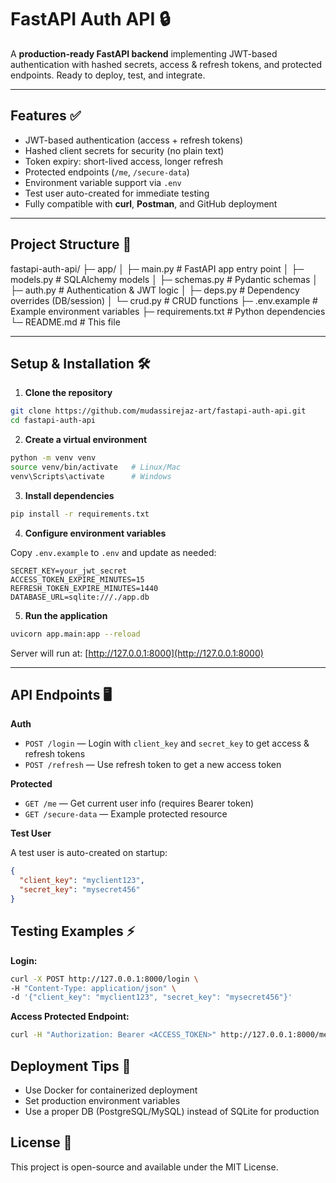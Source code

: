 # FastAPI Auth API 🔒

A **production-ready FastAPI backend** implementing JWT-based authentication with hashed secrets, access & refresh tokens, and protected endpoints. Ready to deploy, test, and integrate.

---

## Features ✅

* JWT-based authentication (access + refresh tokens)
* Hashed client secrets for security (no plain text)
* Token expiry: short-lived access, longer refresh
* Protected endpoints (`/me`, `/secure-data`)
* Environment variable support via `.env`
* Test user auto-created for immediate testing
* Fully compatible with **curl**, **Postman**, and GitHub deployment

---

## Project Structure 📂

fastapi-auth-api/
├─ app/
│ ├─ main.py # FastAPI app entry point
│ ├─ models.py # SQLAlchemy models
│ ├─ schemas.py # Pydantic schemas
│ ├─ auth.py # Authentication & JWT logic
│ ├─ deps.py # Dependency overrides (DB/session)
│ └─ crud.py # CRUD functions
├─ .env.example # Example environment variables
├─ requirements.txt # Python dependencies
└─ README.md # This file

---

## Setup & Installation 🛠️

1. **Clone the repository**

```bash
git clone https://github.com/mudassirejaz-art/fastapi-auth-api.git
cd fastapi-auth-api
```

2. **Create a virtual environment**

```bash
python -m venv venv
source venv/bin/activate   # Linux/Mac
venv\Scripts\activate      # Windows
```

3. **Install dependencies**

```bash
pip install -r requirements.txt
```

4. **Configure environment variables**

Copy `.env.example` to `.env` and update as needed:

```
SECRET_KEY=your_jwt_secret
ACCESS_TOKEN_EXPIRE_MINUTES=15
REFRESH_TOKEN_EXPIRE_MINUTES=1440
DATABASE_URL=sqlite:///./app.db
```

5. **Run the application**

```bash
uvicorn app.main:app --reload
```

Server will run at: [http://127.0.0.1:8000](http://127.0.0.1:8000)

---

## API Endpoints 🖥️

**Auth**

* `POST /login` — Login with `client_key` and `secret_key` to get access & refresh tokens
* `POST /refresh` — Use refresh token to get a new access token

**Protected**

* `GET /me` — Get current user info (requires Bearer token)
* `GET /secure-data` — Example protected resource

**Test User**

A test user is auto-created on startup:

```json
{
  "client_key": "myclient123",
  "secret_key": "mysecret456"
}
```

## Testing Examples ⚡

**Login:**

```bash
curl -X POST http://127.0.0.1:8000/login \
-H "Content-Type: application/json" \
-d '{"client_key": "myclient123", "secret_key": "mysecret456"}'
```

**Access Protected Endpoint:**

```bash
curl -H "Authorization: Bearer <ACCESS_TOKEN>" http://127.0.0.1:8000/me
```

## Deployment Tips 🚀

* Use Docker for containerized deployment
* Set production environment variables
* Use a proper DB (PostgreSQL/MySQL) instead of SQLite for production

## License 📄

This project is open-source and available under the MIT License.
